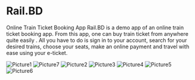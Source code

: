 # Rail.BD
Online Train Ticket Booking App
Rail.BD is a demo app of an online train ticket booking app.
From this app, one can buy train ticket from anywhere quite easily . 
All you have to do is sign in to your account, search for your desired trains, choose your seats, make an online payment and travel with ease using your e-ticket.

![Picture1](https://user-images.githubusercontent.com/68592871/210042483-0cf0a8a5-4905-468b-a885-16ed28a806a8.jpg)
![Picture7](https://user-images.githubusercontent.com/68592871/210042508-26477e55-a58c-44d5-b4ce-e2db3e7bc373.jpg)
![Picture2](https://user-images.githubusercontent.com/68592871/210042528-e54a0345-4032-4eb1-86e0-a36c5ce0ec60.jpg)
![Picture3](https://user-images.githubusercontent.com/68592871/210042532-0adc866a-d51a-41b5-a77c-a8f2384880f7.jpg)
![Picture4](https://user-images.githubusercontent.com/68592871/210042534-1af1fff1-4d87-40bb-913b-4f1d2df49fe7.jpg)
![Picture5](https://user-images.githubusercontent.com/68592871/210042542-cd56a725-31d4-48ee-bd8f-e3f13af29d5e.jpg)
![Picture6](https://user-images.githubusercontent.com/68592871/210042551-aa9c4b67-b58c-4066-b380-85012da86a4c.jpg)
